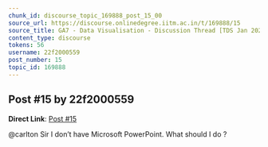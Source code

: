 ```yaml
---
chunk_id: discourse_topic_169888_post_15_00
source_url: https://discourse.onlinedegree.iitm.ac.in/t/169888/15
source_title: GA7 - Data Visualisation - Discussion Thread [TDS Jan 2025]
content_type: discourse
tokens: 56
username: 22f2000559
post_number: 15
topic_id: 169888
---
```


## Post #15 by 22f2000559

**Direct Link**: [Post #15](https://discourse.onlinedegree.iitm.ac.in/t/169888/15)

@carlton Sir I don’t have Microsoft PowerPoint. What should I do ?
